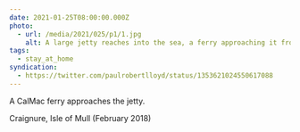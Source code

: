 ```yaml
---
date: 2021-01-25T08:00:00.000Z
photo:
  - url: /media/2021/025/p1/1.jpg
    alt: A large jetty reaches into the sea, a ferry approaching it from the right.
tags:
  - stay_at_home
syndication:
  - https://twitter.com/paulrobertlloyd/status/1353621024550617088
---
```


A CalMac ferry approaches the jetty.

Craignure, Isle of Mull (February 2018)
